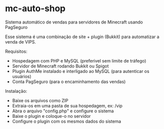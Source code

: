 # mc-auto-shop
Sistema automático de vendas para servidores de Minecraft usando PagSeguro

Esse sistema é uma combinação de site + plugin (Bukkit) para automatizar a venda de VIPS.

Requisitos:
- Hospedagem com PHP e MySQL (preferivel sem limite de tráfego)
- Servidor de Minecraft rodando Bukkit ou Spigot
- Plugin AuthMe instalado e interligado ao MySQL (para autenticar os usuários)
- Conta PagSeguro (para o encaminhamento das vendas)

Instalação:
- Baixe os arquivos como ZIP
- Extraia-os em uma pasta de sua hospedagem, ex: /vip
- Abra o arquivo "config.php" e configure o sistema
- Baixe o plugin e coloque-o no servidor
- Configure o plugin com os mesmos dados do sistema
